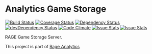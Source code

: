 # Analytics Game Storage

[![Build Status](https://travis-ci.org/e-ucm/rage-gamestorage-server.svg?branch=master)](https://travis-ci.org/e-ucm/rage-gamestorage-server) [![Coverage Status](https://coveralls.io/repos/e-ucm/rage-gamestorage-server/badge.svg?branch=master&service=github)](https://coveralls.io/github/e-ucm/rage-gamestorage-server?branch=master) [![Dependency Status](https://david-dm.org/e-ucm/rage-gamestorage-server.svg)](https://david-dm.org/e-ucm/rage-gamestorage-server) [![devDependency Status](https://david-dm.org/e-ucm/rage-gamestorage-server/dev-status.svg)](https://david-dm.org/e-ucm/rage-gamestorage-server#info=devDependencies) [![Code Climate](https://codeclimate.com/github/e-ucm/rage-gamestorage-server/badges/gpa.svg)](https://codeclimate.com/github/e-ucm/rage-gamestorage-server) [![Issue Stats](http://issuestats.com/github/e-ucm/rage-gamestorage-server/badge/pr?style=flat)](http://issuestats.com/github/e-ucm/rage-gamestorage-server) [![Issue Stats](http://issuestats.com/github/e-ucm/rage-gamestorage-server/badge/issue?style=flat)](http://issuestats.com/github/e-ucm/rage-gamestorage-server)

RAGE Game Storage Server.

This project is part of [Rage Analytics](https://github.com/e-ucm/rage-analytics)

